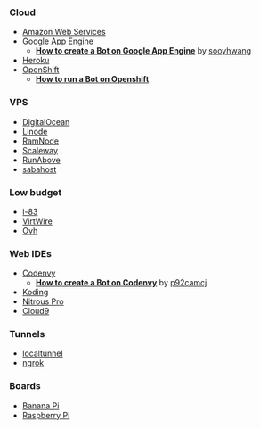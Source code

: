 ### Cloud
* [Amazon Web Services](https://aws.amazon.com/)
* [Google App Engine](https://cloud.google.com/appengine) 
    * **[How to create a Bot on Google App Engine](https://github.com/sooyhwang/Simple-Echo-Telegram-Bot)** by [sooyhwang](https://github.com/sooyhwang)
* [Heroku](https://www.heroku.com/)
* [OpenShift](https://www.openshift.com/)
    * **[How to run a Bot on Openshift](https://github.com/lufte/python-telegram-bot-openshift)**

### VPS
* [DigitalOcean](https://www.digitalocean.com/)
* [Linode](https://www.linode.com/)
* [RamNode](https://www.ramnode.com/)
* [Scaleway](https://www.scaleway.com/)
* [RunAbove](https://www.runabove.com/)
* [sabahost](http://sabatemplate.ir/)


### Low budget
* [i-83](https://i-83.net/)
* [VirtWire](https://my.virtwire.com/cart.php)
* [Ovh](https://www.ovh.com/us/vps/) 

### Web IDEs
* [Codenvy](https://codenvy.com/)
    * **[How to create a Bot on Codenvy](https://github.com/p92camcj/Tutorial-telegram-bot)** by [p92camcj](https://github.com/p92camcj/Tutorial-telegram-bot)
* [Koding](https://koding.com/)
* [Nitrous Pro](https://www.nitrous.io/)
* [Cloud9](https://c9.io/)

### Tunnels
* [localtunnel](https://localtunnel.me/)
* [ngrok](https://ngrok.com/)

### Boards
* [Banana Pi](http://www.bananapi.org/)
* [Raspberry Pi](https://www.raspberrypi.org/)